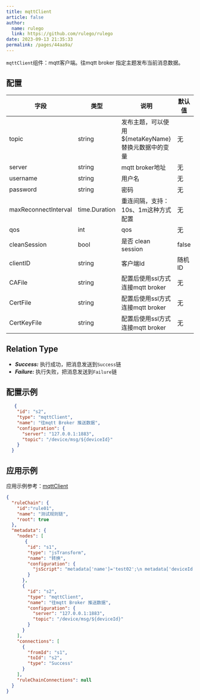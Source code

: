 ```yaml
---
title: mqttClient
article: false
author: 
  name: rulego
  link: https://github.com/rulego/rulego
date: 2023-09-13 21:35:33
permalink: /pages/44aa9a/
---
```


`mqttClient`组件：mqtt客户端。往mqtt broker 指定主题发布当前消息数据。

## 配置

| 字段                   | 类型            | 说明                                 | 默认值   |
|----------------------|---------------|------------------------------------|-------|
| topic                | string        | 发布主题，可以使用 ${metaKeyName} 替换元数据中的变量 | 无     |
| server               | string        | mqtt broker地址                      | 无     |
| username             | string        | 用户名                                | 无     |
| password             | string        | 密码                                 | 无     |
| maxReconnectInterval | time.Duration | 重连间隔，支持：10s、1m这种方式配置               | 无     |
| qos                  | int           | qos                                | 无     |
| cleanSession         | bool          | 是否 clean session                   | false |
| clientID             | string        | 客户端Id                              | 随机ID  |
| CAFile             | string        | 配置后使用ssl方式连接mqtt broker            | 无  |
| CertFile             | string        | 配置后使用ssl方式连接mqtt broker                              | 无  |
| CertKeyFile             | string        | 配置后使用ssl方式连接mqtt broker                              | 无  |


## Relation Type

- ***Success:*** 执行成功，把消息发送到`Success`链
- ***Failure:*** 执行失败，把消息发送到`Failure`链

## 配置示例

```json
   {
    "id": "s2",
    "type": "mqttClient",
    "name": "往mqtt Broker 推送数据",
    "configuration": {
      "server": "127.0.0.1:1883",
      "topic": "/device/msg/${deviceId}"
    }
  }
```

## 应用示例

应用示例参考：[mqttClient](https://github.com/rulego/rulego/blob/main/examples/mqtt_client/mqtt_client.go)

```json
{
  "ruleChain": {
	"id":"rule01",
    "name": "测试规则链",
    "root": true
  },
  "metadata": {
    "nodes": [
       {
        "id": "s1",
        "type": "jsTransform",
        "name": "转换",
        "configuration": {
          "jsScript": "metadata['name']='test02';\n metadata['deviceId']='id01';\n msg['addField']='addValue2'; return {'msg':msg,'metadata':metadata,'msgType':msgType};"
        }
      },
      {
        "id": "s2",
        "type": "mqttClient",
        "name": "往mqtt Broker 推送数据",
        "configuration": {
          "server": "127.0.0.1:1883",
          "topic": "/device/msg/${deviceId}"
        }
      }
    ],
    "connections": [
      {
        "fromId": "s1",
        "toId": "s2",
        "type": "Success"
      }
    ],
    "ruleChainConnections": null
  }
}
```